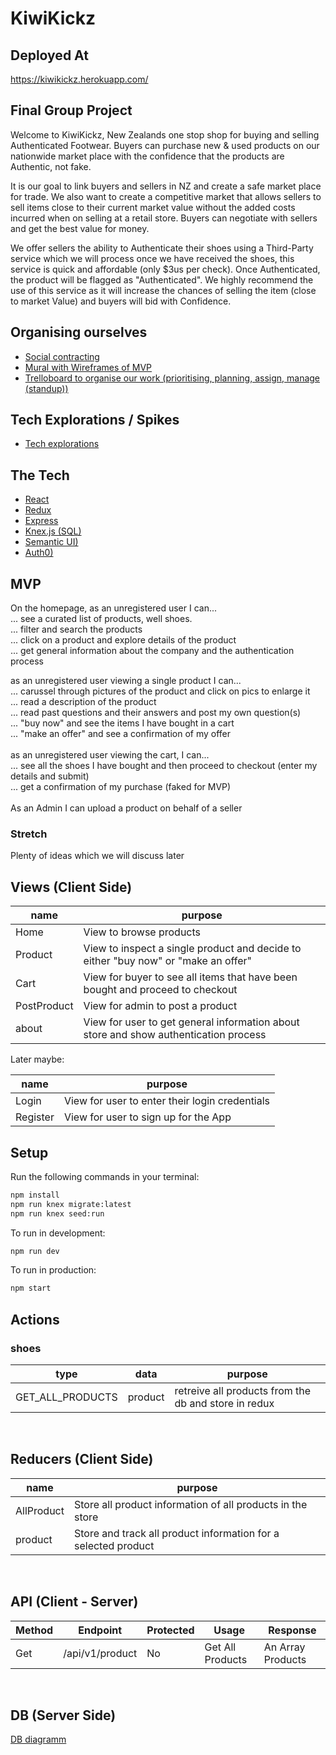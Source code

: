 # KiwiKickz

## Deployed At

https://kiwikickz.herokuapp.com/

## Final Group Project

Welcome to KiwiKickz, New Zealands one stop shop for buying and selling Authenticated Footwear. Buyers can purchase new & used products on our nationwide market place with the confidence that the products are Authentic, not fake.

It is our goal to link buyers and sellers in NZ and create a safe market place for trade. We also want to create a competitive market that allows sellers to sell items close to their current market value without the added costs incurred when on selling at a retail store. Buyers can negotiate with sellers and get the best value for money.

We offer sellers the ability to Authenticate their shoes using a Third-Party service which we will process once we have received the shoes, this service is quick and affordable (only $3us per check). Once Authenticated, the product will be flagged as "Authenticated". We highly recommend the use of this service as it will increase the chances of selling the item (close to market Value) and buyers will bid with Confidence.

## Organising ourselves
- [Social contracting](https://docs.google.com/document/d/1pwtqSxUZA12r6_vuwfvo1w0ZCwHQp8M2m3-ed3RIxl0/edit)
- [Mural with Wireframes of MVP](https://app.mural.co/t/mahimanager3059/m/mahimanager3059/1645566429135/9f3cb87d7f24a01b6e26a00814d2d034cc4686ae?sender=u1a5b680ac0db02b3c2df7835)
- [Trelloboard to organise our work (prioritising, planning, assign, manage (standup))](https://trello.com/b/YlvgGwxG/kiwikickz)

## Tech Explorations / Spikes
- [Tech explorations](https://docs.google.com/document/d/1ucV3Lx6aF0YxyyNZHwbWLwv6ZnwMj8RLgUb4K3503GU/edit?usp=sharing)

## The Tech
- [React](https://reactjs.org/docs/getting-started.html)
- [Redux](https://redux.js.org/)
- [Express](https://expressjs.com/en/api.html)
- [Knex.js (SQL)](https://knexjs.org/)
- [Semantic UI)](https://react.semantic-ui.com/)
- [Auth0)](https://auth0.com/)

## MVP
On the homepage, as an unregistered user I can...<br>
... see a curated list of products, well shoes.<br>
... filter and search the products<br>
... click on a product and explore details of the product<br>
... get general information about the company and the authentication process<br>

as an unregistered user viewing a single product I can...<br>
... carussel through pictures of the product and click on pics to enlarge it<br>
... read a description of the product<br>
... read past questions and their answers and post my own question(s)<br>
... "buy now" and see the items I have bought in a cart<br>
... "make an offer" and see a confirmation of my offer<br>
<br>
as an unregistered user viewing the cart, I can...<br>
... see all the shoes I have bought and then proceed to checkout (enter my details and submit)<br>
... get a confirmation of my purchase (faked for MVP)<br>
<br>
As an Admin I can upload a product on behalf of a seller<br>

### Stretch
Plenty of ideas which we will discuss later

## Views (Client Side)

| name          | purpose                                                                                                                  |
| ------------- | ------------------------------------------------------------------------------------------------------------------------ |
| Home          | View to browse products                                                                                                  |
| Product       | View to inspect a single product and decide to either "buy now" or "make an offer"                                       |
| Cart          | View for buyer to see all items that have been bought and proceed to checkout                                            |
| PostProduct   | View for admin to post a product                                                                                         |
| about         | View for user to get general information about store and show authentication process                                     |

Later maybe:

| name          | purpose                                                                                                                  |
| ------------- | ------------------------------------------------------------------------------------------------------------------------ |
| Login         | View for user to enter their login credentials                                                                           |
| Register      | View for user to sign up for the App                                                                                     |

## Setup

Run the following commands in your terminal:

```sh
npm install
npm run knex migrate:latest
npm run knex seed:run
```

To run in development:

```sh
npm run dev
```

To run in production:

```sh
npm start
```
## Actions

### shoes

| type             | data     | purpose                                                 |
| ---------------- | -------- | ------------------------------------------------------- |
| GET_ALL_PRODUCTS | product  | retreive all products from the db and store in redux    |
<br>

## Reducers (Client Side)

| name           | purpose                                                              |
| -------------- | -------------------------------------------------------------------- |
| AllProduct     | Store all product information of all products in the store           |
| product        | Store and track all product information for a selected product       |
<br>

## API (Client - Server)

| Method | Endpoint                | Protected | Usage                          | Response                                          |
| ------ | ----------------------- | --------- | ------------------------------ | ------------------------------------------------- |
| Get    | /api/v1/product         | No        | Get All Products               | An Array Products                                 |
<br>

## DB (Server Side)
[DB diagramm](https://dbdiagram.io/d/6215b80e485e433543fee930)
<br>





